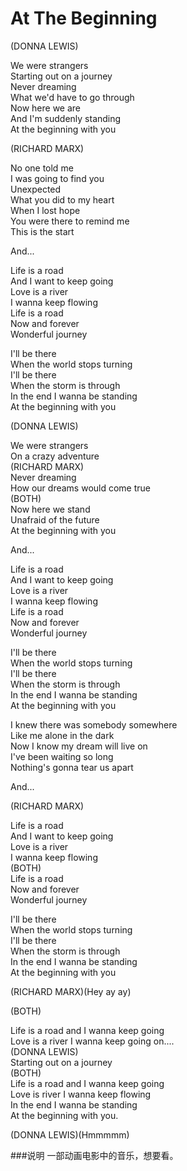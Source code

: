 At The Beginning
=================

(DONNA LEWIS)

We were strangers  
Starting out on a journey  
Never dreaming  
What we'd have to go through  
Now here we are  
And I'm suddenly standing  
At the beginning with you  

(RICHARD MARX)

No one told me  
I was going to find you  
Unexpected  
What you did to my heart  
When I lost hope  
You were there to remind me  
This is the start  

And...

Life is a road  
And I want to keep going  
Love is a river  
I wanna keep flowing  
Life is a road  
Now and forever  
Wonderful journey  

I'll be there  
When the world stops turning  
I'll be there  
When the storm is through  
In the end I wanna be standing  
At the beginning with you  

(DONNA LEWIS)  

We were strangers  
On a crazy adventure  
(RICHARD MARX)  
Never dreaming  
How our dreams would come true  
(BOTH)  
Now here we stand  
Unafraid of the future  
At the beginning with you  

And...  

Life is a road  
And I want to keep going  
Love is a river  
I wanna keep flowing  
Life is a road  
Now and forever  
Wonderful journey  

I'll be there  
When the world stops turning  
I'll be there  
When the storm is through  
In the end I wanna be standing  
At the beginning with you  

I knew there was somebody somewhere  
Like me alone in the dark  
Now I know my dream will live on  
I've been waiting so long  
Nothing's gonna tear us apart  

And...

(RICHARD MARX)

Life is a road  
And I want to keep going  
Love is a river  
I wanna keep flowing  
(BOTH)  
Life is a road   
Now and forever  
Wonderful journey  

I'll be there  
When the world stops turning  
I'll be there  
When the storm is through  
In the end I wanna be standing  
At the beginning with you  

(RICHARD MARX)(Hey ay ay)  

(BOTH)

Life is a road and I wanna keep going  
Love is a river I wanna keep going on....  
(DONNA LEWIS)  
Starting out on a journey  
(BOTH)  
Life is a road and I wanna keep going  
Love is river I wanna keep flowing  
In the end I wanna be standing  
At the beginning with you.  

(DONNA LEWIS)(Hmmmmm)  

###说明
一部动画电影中的音乐，想要看。